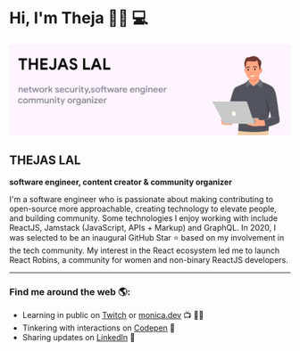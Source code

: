 # Hi, I'm Theja 👋🏾 💻

![Thejas lal](cover.png)

## THEJAS LAL

**software engineer, content creator & community organizer**

I'm a software engineer who is passionate about making contributing to open-source more approachable, creating technology to elevate people, and building community. Some technologies I enjoy working with include ReactJS, Jamstack (JavaScript, APIs + Markup) and GraphQL. In 2020, I was selected to be an inaugural GitHub Star ⭐ based on my involvement in the tech community. My interest in the React ecosystem led me to launch React Robins, a community for women and non-binary ReactJS developers.

---

### Find me around the web 🌎:
- Learning in public on [Twitch](link-to-twitch) or [monica.dev](link-to-monica-dev) 📺 ✍🏾
- Tinkering with interactions on [Codepen](link-to-codepen) 🏓
- Sharing updates on [LinkedIn](link-to-linkedin) 💼
